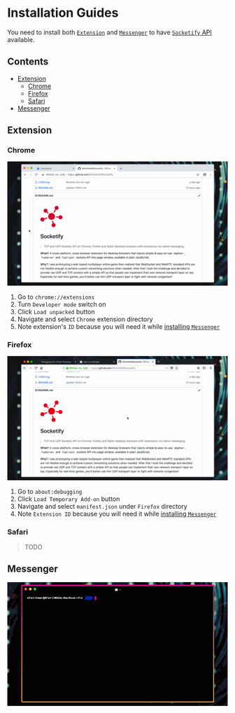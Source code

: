 # Installation Guides

You need to install both [`Extension`](#extension) and [`Messenger`](#messenger) to have [`Socketify` API](API.md) available.

## Contents

- [Extension](#extension)
  - [Chrome](#chrome)
  - [Firefox](#firefox)
  - [Safari](#safari)
- [Messenger](#messenger)

## Extension

### Chrome

![Load Chrome Extension](Installer/Chrome.gif)

1. Go to `chrome://extensions`
2. Turn `Developer mode` switch on
3. Click `Load unpacked` button
4. Navigate and select `Chrome` extension directory
5. Note extension's `ID` because you will need it while [installing `Messenger`](#messenger)

### Firefox

![Load Firefox Extension](Installer/Firefox.gif)

1. Go to `about:debugging`
2. Click `Load Temporary Add-on` button
3. Navigate and select `manifest.json` under `Firefox` directory
4. Note `Extension ID` because you will need it while [installing `Messenger`](#messenger)

### Safari

> TODO

## Messenger

![Build and Install Messenger Host App](Installer/Messenger.gif)
